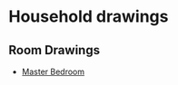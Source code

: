 # Household drawings

## Room Drawings
* [Master Bedroom](https://www.draw.io/?lightbox=1&edit=_blank#Uhttps%3A%2F%2Fgithub.com%2Fandylytical%2Fhousehold%2Fraw%2Fmain%2Fmaster_bedroom.drawio)
